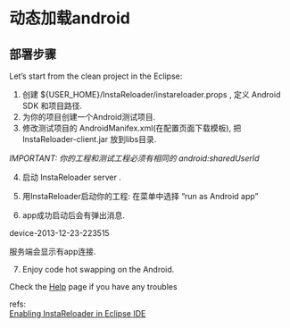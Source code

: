 # 动态加载android

## 部署步骤
Let’s start from the clean project in the Eclipse:


1. 创建 ${USER_HOME}/InstaReloader/instareloader.props , 定义 Android SDK 和项目路径.
2. 为你的项目创建一个Android测试项目.
3. 修改测试项目的 AndroidManifex.xml(在配置页面下载模板), 把InstaReloader-client.jar 放到libs目录.

*IMPORTANT: 你的工程和测试工程必须有相同的 android:sharedUserId*

4. 启动 InstaReloader server .

5. 用InstaReloader启动你的工程: 在菜单中选择 “run as Android app” 

6. app成功启动后会有弹出消息. 

device-2013-12-23-223515

服务端会显示有app连接. 


7. Enjoy code hot swapping on the Android.

Check the [Help][2] page if you have any troubles


refs:  
[Enabling InstaReloader in Eclipse IDE][1]

[1]: http://www.instareloader.com/enabling-instareloader-in-the-eclipse-ide/
[2]: http://www.instareloader.com/help/